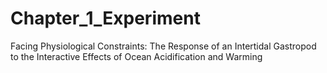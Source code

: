 # Chapter_1_Experiment
Facing Physiological Constraints: The Response of an Intertidal Gastropod to the Interactive Effects of Ocean Acidification and Warming
